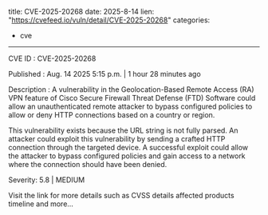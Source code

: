  
title: CVE-2025-20268
date: 2025-8-14
lien: "https://cvefeed.io/vuln/detail/CVE-2025-20268"
categories:
  - cve
---

CVE ID : CVE-2025-20268

Published :  Aug. 14
2025
5:15 p.m. | 1 hour
28 minutes ago

Description : A vulnerability in the Geolocation-Based Remote Access (RA) VPN feature of Cisco Secure Firewall Threat Defense (FTD) Software could allow an unauthenticated
remote attacker to bypass configured policies to allow or deny HTTP connections based on a country or region.

This vulnerability exists because the URL string is not fully parsed. An attacker could exploit this vulnerability by sending a crafted HTTP connection through the targeted device. A successful exploit could allow the attacker to bypass configured policies and gain access to a network where the connection should have been denied.

Severity: 5.8 | MEDIUM

Visit the link for more details
such as CVSS details
affected products
timeline
and more...
